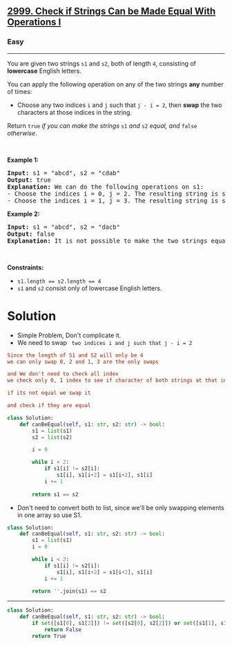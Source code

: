 <h2><a href="https://leetcode.com/problems/check-if-strings-can-be-made-equal-with-operations-i">2999. Check if Strings Can be Made Equal With Operations I</a></h2><h3>Easy</h3><hr><p>You are given two strings <code>s1</code> and <code>s2</code>, both of length <code>4</code>, consisting of <strong>lowercase</strong> English letters.</p>

<p>You can apply the following operation on any of the two strings <strong>any</strong> number of times:</p>

<ul>
	<li>Choose any two indices <code>i</code> and <code>j</code> such that <code>j - i = 2</code>, then <strong>swap</strong> the two characters at those indices in the string.</li>
</ul>

<p>Return <code>true</code><em> if you can make the strings </em><code>s1</code><em> and </em><code>s2</code><em> equal, and </em><code>false</code><em> otherwise</em>.</p>

<p>&nbsp;</p>
<p><strong class="example">Example 1:</strong></p>

<pre>
<strong>Input:</strong> s1 = &quot;abcd&quot;, s2 = &quot;cdab&quot;
<strong>Output:</strong> true
<strong>Explanation:</strong> We can do the following operations on s1:
- Choose the indices i = 0, j = 2. The resulting string is s1 = &quot;cbad&quot;.
- Choose the indices i = 1, j = 3. The resulting string is s1 = &quot;cdab&quot; = s2.
</pre>

<p><strong class="example">Example 2:</strong></p>

<pre>
<strong>Input:</strong> s1 = &quot;abcd&quot;, s2 = &quot;dacb&quot;
<strong>Output:</strong> false
<strong>Explanation:</strong> It is not possible to make the two strings equal.
</pre>

<p>&nbsp;</p>
<p><strong>Constraints:</strong></p>

<ul>
	<li><code>s1.length == s2.length == 4</code></li>
	<li><code>s1</code> and <code>s2</code> consist only of lowercase English letters.</li>
</ul>

# Solution
* Simple Problem, Don't complicate it. 
* We need to swap ` two indices i and j such that j - i = 2` 
```ini 
Since the length of S1 and S2 will only be 4 
we can only swap 0, 2 and 1, 3 are the only swaps 

and We don't need to check all index 
we check only 0, 1 index to see if character of both strings at that index is equal 

if its not equal we swap it 

and check if they are equal
```

```python
class Solution:
    def canBeEqual(self, s1: str, s2: str) -> bool:
        s1 = list(s1)
        s2 = list(s2)

        i = 0

        while i < 2:
            if s1[i] != s2[i]:
                s1[i], s1[i+2] = s1[i+2], s1[i]
            i += 1
        
        return s1 == s2
```

* Don't need to convert both to list, since we'll be only swapping elements in one array so use S1.

```python
class Solution:
    def canBeEqual(self, s1: str, s2: str) -> bool:
        s1 = list(s1)
        i = 0

        while i < 2:
            if s1[i] != s2[i]:
                s1[i], s1[i+2] = s1[i+2], s1[i]
            i += 1
        
        return ''.join(s1) == s2
```
---
```python
class Solution:
    def canBeEqual(self, s1: str, s2: str) -> bool:
        if set([s1[0], s1[2]]) != set([s2[0], s2[2]]) or set([s1[1], s1[3]]) != set([s2[1], s2[3]]):
            return False
        return True
```

